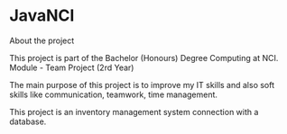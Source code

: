 # JavaNCI

About the project

This project is part of the Bachelor (Honours) Degree Computing at NCI. Module - Team Project (2rd Year)

The main purpose of this project is to improve my IT skills and also soft skills like communication, teamwork, time management.

This project is an inventory management system connection with a database.
